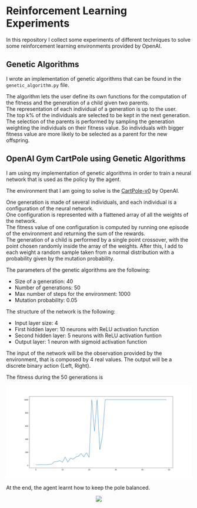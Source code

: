# Reinforcement Learning Experiments
In this repository I collect some experiments of different techniques to solve some reinforcement learning environments provided by OpenAI.

## Genetic Algorithms
I wrote an implementation of genetic algorithms that can be found in the `genetic_algorithm.py` file.

The algorithm lets the user define its own functions for the computation of the fitness and the generation of a child given two parents. <br>
The representation of each individual of a generation is up to the user. <br>
The top k% of the individuals are selected to be kept in the next generation. <br>
The selection of the parents is performed by sampling the generation weighting the individuals on their fitness value. So individuals with bigger fitness value are more likely to be selected as a parent for the new offspring.

## OpenAI Gym CartPole using Genetic Algorithms
I am using my implementation of genetic algorithms in order to train a neural network that is used as the policy by the agent.

The environment that I am going to solve is the [CartPole-v0](https://github.com/openai/gym/wiki/CartPole-v0) by OpenAI. 

One generation is made of several individuals, and each individual is a configuration of the neural network. <br>
One configuration is represented with a flattened array of all the weights of the network. <br>
The fitness value of one configuration is computed by running one episode of the environment and returning the sum of the rewards. <br>
The generation of a child is performed by a single point crossover, with the point chosen randomly inside the array of the weights. After this, I add to each weight a random sample taken from a normal distribution with a probability given by the mutation probability.

The parameters of the genetic algorithms are the following:
- Size of a generation: 40
- Number of generations: 50
- Max number of steps for the environment: 1000
- Mutation probability: 0.05

The structure of the network is the following:
- Input layer size: 4
- First hidden layer: 10 neurons with ReLU activation function
- Second hidden layer: 5 neurons with ReLU activation funtion
- Output layer: 1 neuron with sigmoid activation function

The input of the network will be the observation provided by the environment, that is composed by 4 real values. The output will be a discrete binary action {Left, Right}.

The fitness during the 50 generations is

![Fitness](cartpole/fitness_per_generation.svg)

At the end, the agent learnt how to keep the pole balanced.

<p align="center">
<img src="https://media.giphy.com/media/3mjTMF04baZzRWwCK8/giphy.gif">
</p>
